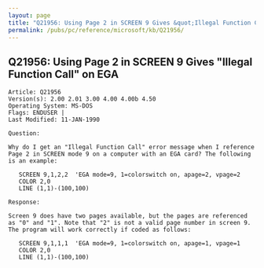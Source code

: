 ```yaml
---
layout: page
title: "Q21956: Using Page 2 in SCREEN 9 Gives &quot;Illegal Function Call&quot; on EGA"
permalink: /pubs/pc/reference/microsoft/kb/Q21956/
---
```


## Q21956: Using Page 2 in SCREEN 9 Gives &quot;Illegal Function Call&quot; on EGA

	Article: Q21956
	Version(s): 2.00 2.01 3.00 4.00 4.00b 4.50
	Operating System: MS-DOS
	Flags: ENDUSER |
	Last Modified: 11-JAN-1990
	
	Question:
	
	Why do I get an "Illegal Function Call" error message when I reference
	Page 2 in SCREEN mode 9 on a computer with an EGA card? The following
	is an example:
	
	   SCREEN 9,1,2,2  'EGA mode=9, 1=colorswitch on, apage=2, vpage=2
	   COLOR 2,0
	   LINE (1,1)-(100,100)
	
	Response:
	
	Screen 9 does have two pages available, but the pages are referenced
	as "0" and "1". Note that "2" is not a valid page number in screen 9.
	The program will work correctly if coded as follows:
	
	   SCREEN 9,1,1,1  'EGA mode=9, 1=colorswitch on, apage=1, vpage=1
	   COLOR 2,0
	   LINE (1,1)-(100,100)
